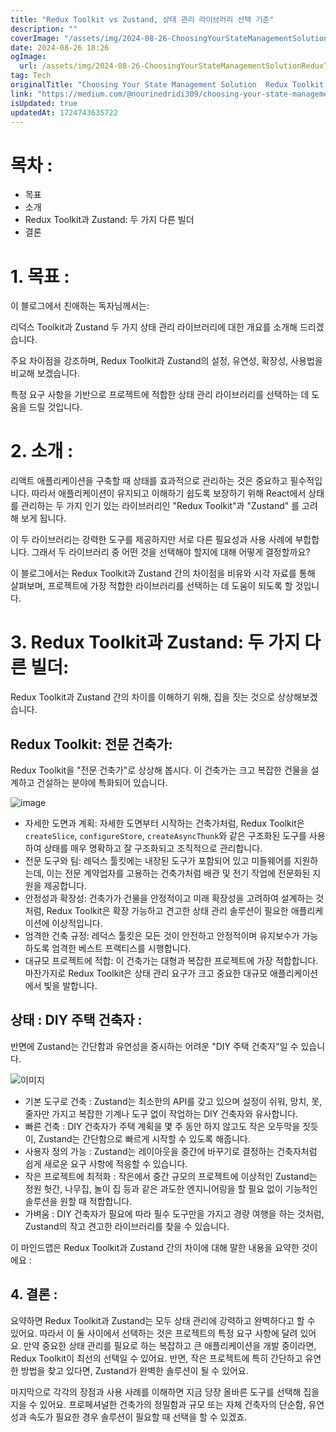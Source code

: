 ```yaml
---
title: "Redux Toolkit vs Zustand, 상태 관리 라이브러리 선택 기준"
description: ""
coverImage: "/assets/img/2024-08-26-ChoosingYourStateManagementSolutionReduxToolkitVSZustand_0.png"
date: 2024-08-26 18:26
ogImage: 
  url: /assets/img/2024-08-26-ChoosingYourStateManagementSolutionReduxToolkitVSZustand_0.png
tag: Tech
originalTitle: "Choosing Your State Management Solution  Redux Toolkit VS. Zustand"
link: "https://medium.com/@nourinedridi309/choosing-your-state-management-solution-redux-toolkit-vs-zustand-1e587d5c630d"
isUpdated: true
updatedAt: 1724743635722
---
```



# 목차 :

- 목표
- 소개
- Redux Toolkit과 Zustand: 두 가지 다른 빌더
- 결론

# 1. 목표 :

이 블로그에서 친애하는 독자님께서는: 

<div class="content-ad"></div>

리덕스 Toolkit과 Zustand 두 가지 상태 관리 라이브러리에 대한 개요를 소개해 드리겠습니다.

주요 차이점을 강조하며, Redux Toolkit과 Zustand의 설정, 유연성, 확장성, 사용법을 비교해 보겠습니다.

특정 요구 사항을 기반으로 프로젝트에 적합한 상태 관리 라이브러리를 선택하는 데 도움을 드릴 것입니다.

# 2. 소개 :

리액트 애플리케이션을 구축할 때 상태를 효과적으로 관리하는 것은 중요하고 필수적입니다. 따라서 애플리케이션이 유지되고 이해하기 쉽도록 보장하기 위해 React에서 상태를 관리하는 두 가지 인기 있는 라이브러리인 "Redux Toolkit"과 "Zustand" 를 고려해 보게 됩니다.

<div class="content-ad"></div>

이 두 라이브러리는 강력한 도구를 제공하지만 서로 다른 필요성과 사용 사례에 부합합니다. 그래서 두 라이브러리 중 어떤 것을 선택해야 할지에 대해 어떻게 결정할까요?

이 블로그에서는 Redux Toolkit과 Zustand 간의 차이점을 비유와 시각 자료를 통해 살펴보며, 프로젝트에 가장 적합한 라이브러리를 선택하는 데 도움이 되도록 할 것입니다.

# 3. Redux Toolkit과 Zustand: 두 가지 다른 빌더:

Redux Toolkit과 Zustand 간의 차이를 이해하기 위해, 집을 짓는 것으로 상상해보겠습니다.

<div class="content-ad"></div>

## Redux Toolkit: 전문 건축가:

Redux Toolkit을 "전문 건축가"로 상상해 봅시다. 이 건축가는 크고 복잡한 건물을 설계하고 건설하는 분야에 특화되어 있습니다.

![image](/assets/img/2024-08-26-ChoosingYourStateManagementSolutionReduxToolkitVSZustand_0.png)

- 자세한 도면과 계획: 자세한 도면부터 시작하는 건축가처럼, Redux Toolkit은 `createSlice`, `configureStore`, `createAsyncThunk`와 같은 구조화된 도구를 사용하여 상태를 매우 명확하고 잘 구조화되고 조직적으로 관리합니다.
- 전문 도구와 팀: 레덕스 툴킷에는 내장된 도구가 포함되어 있고 미들웨어를 지원하는데, 이는 전문 계약업자를 고용하는 건축가처럼 배관 및 전기 작업에 전문화된 지원을 제공합니다.
- 안정성과 확장성: 건축가가 건물을 안정적이고 미래 확장성을 고려하여 설계하는 것처럼, Redux Toolkit은 확장 가능하고 견고한 상태 관리 솔루션이 필요한 애플리케이션에 이상적입니다.
- 엄격한 건축 규정: 레덕스 툴킷은 모든 것이 안전하고 안정적이며 유지보수가 가능하도록 엄격한 베스트 프랙티스를 시행합니다.
- 대규모 프로젝트에 적합: 이 건축가는 대형과 복잡한 프로젝트에 가장 적합합니다. 마찬가지로 Redux Toolkit은 상태 관리 요구가 크고 중요한 대규모 애플리케이션에서 빛을 발합니다.

<div class="content-ad"></div>

## 상태 : DIY 주택 건축자 :

반면에 Zustand는 간단함과 유연성을 중시하는 어려운 "DIY 주택 건축자"일 수 있습니다.

![이미지](/assets/img/2024-08-26-ChoosingYourStateManagementSolutionReduxToolkitVSZustand_1.png)

- 기본 도구로 건축 : Zustand는 최소한의 API를 갖고 있으며 설정이 쉬워, 망치, 못, 줄자만 가지고 복잡한 기계나 도구 없이 작업하는 DIY 건축자와 유사합니다.
- 빠른 건축 : DIY 건축자가 주택 계획을 몇 주 동안 하지 않고도 작은 오두막을 짓듯이, Zustand는 간단함으로 빠르게 시작할 수 있도록 해줍니다.
- 사용자 정의 가능 : Zustand는 레이아웃을 중간에 바꾸기로 결정하는 건축자처럼 쉽게 새로운 요구 사항에 적응할 수 있습니다.
- 작은 프로젝트에 최적화 : 작은에서 중간 규모의 프로젝트에 이상적인 Zustand는 정원 헛간, 나무집, 놀이 집 등과 같은 과도한 엔지니어링을 할 필요 없이 기능적인 솔루션을 원할 때 적합합니다.
- 가벼움 : DIY 건축자가 필요에 따라 필수 도구만을 가지고 경량 여행을 하는 것처럼, Zustand의 작고 견고한 라이브러리를 찾을 수 있습니다.

<div class="content-ad"></div>

이 마인드맵은 Redux Toolkit과 Zustand 간의 차이에 대해 말한 내용을 요약한 것이에요 :

## 4. 결론 :

요약하면 Redux Toolkit과 Zustand는 모두 상태 관리에 강력하고 완벽하다고 할 수 있어요. 따라서 이 둘 사이에서 선택하는 것은 프로젝트의 특정 요구 사항에 달려 있어요. 만약 중요한 상태 관리를 필요로 하는 복잡하고 큰 애플리케이션을 개발 중이라면, Redux Toolkit이 최선의 선택일 수 있어요. 반면, 작은 프로젝트에 특히 간단하고 유연한 방법을 찾고 있다면, Zustand가 완벽한 솔루션이 될 수 있어요.

마지막으로 각각의 장점과 사용 사례를 이해하면 지금 당장 올바른 도구를 선택해 집을 지을 수 있어요. 프로페셔널한 건축가의 정밀함과 규모 또는 자체 건축자의 단순함, 유연성과 속도가 필요한 경우 솔루션이 필요할 때 선택을 할 수 있겠죠.